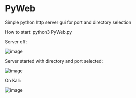 # PyWeb
Simple python http server gui for port and directory selection

How to start:
python3 PyWeb.py


Server off:

![image](https://user-images.githubusercontent.com/59324018/209894854-6ca894f1-b305-4053-ad91-7a2236f6555f.png)



Server started with directory and port selected:

![image](https://user-images.githubusercontent.com/59324018/209895067-00c06f86-8317-46b4-b208-fbb41370b04b.png)


On Kali: 

![image](https://user-images.githubusercontent.com/59324018/209897588-5e93bf87-ee46-48a8-b79a-245d6e8c9037.png)







